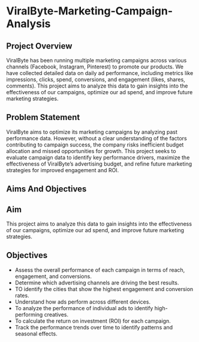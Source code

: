 # ViralByte-Marketing-Campaign-Analysis

## Project Overview 
ViralByte has been running multiple marketing campaigns across various channels (Facebook, Instagram, Pinterest) to promote our products. We have collected detailed data on daily ad performance, including metrics like impressions, clicks, spend, conversions, and engagement (likes, shares, comments). This project aims to analyze this data to gain insights into the effectiveness of our campaigns, optimize our ad spend, and improve future marketing strategies.

## Problem Statement
ViralByte aims to optimize its marketing campaigns by analyzing past performance data. However, without a clear understanding of the factors contributing to campaign success, the company risks inefficient budget allocation and missed opportunities for growth. This project seeks to evaluate campaign data to identify key performance drivers, maximize the effectiveness of ViralByte’s advertising budget, and refine future marketing strategies for improved engagement and ROI.
## Aims And Objectives
## Aim
This project aims to analyze this data to gain insights into the effectiveness of our campaigns, optimize our ad spend, and improve future marketing strategies.
## Objectives
- Assess the overall performance of each campaign in terms of reach, engagement, and conversions.
- Determine which advertising channels are driving the best results.
- TO identify the cities that show the highest engagement and conversion rates.
- Understand how ads perform across different devices.
- To analyze the performance of individual ads to identify high-performing creatives.
- To calculate the return on investment (ROI) for each campaign.
- Track the performance trends over time to identify patterns and seasonal effects.
